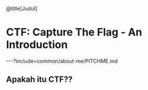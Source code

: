 @title[Judul]

# CTF: Capture The Flag - An Introduction

---?include=common/about-me/PITCHME.md

## Apakah itu CTF??